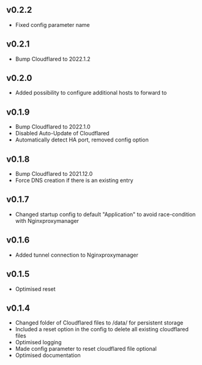 ## v0.2.2
- Fixed config parameter name

## v0.2.1
- Bump Cloudflared to 2022.1.2

## v0.2.0
- Added possibility to configure additional hosts to forward to

## v0.1.9

- Bump Cloudflared to 2022.1.0
- Disabled Auto-Update of Cloudflared
- Automatically detect HA port, removed config option

## v0.1.8

- Bump Cloudflared to 2021.12.0
- Force DNS creation if there is an existing entry

## v0.1.7

- Changed startup config to default "Application" to avoid race-condition with Nginxproxymanager

## v0.1.6

- Added tunnel connection to Nginxproxymanager

## v0.1.5

- Optimised reset

## v0.1.4

- Changed folder of Cloudflared files to /data/ for persistent storage
- Included a reset option in the config to delete all existing cloudflared files
- Optimised logging
- Made config parameter to reset cloudflared file optional
- Optimised documentation